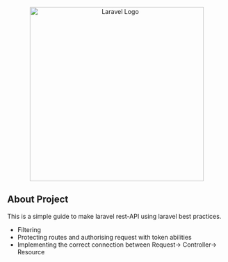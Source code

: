 <p align="center"><a href="https://laravel.com" target="_blank"><img src="https://raw.githubusercontent.com/laravel/art/master/logo-lockup/5%20SVG/2%20CMYK/1%20Full%20Color/laravel-logolockup-cmyk-red.svg" width="400" alt="Laravel Logo"></a></p>



## About Project

This is a simple guide to make laravel rest-API using laravel best practices.
- Filtering
- Protecting routes and authorising request with token abilities
- Implementing the correct connection between Request-> Controller-> Resource
